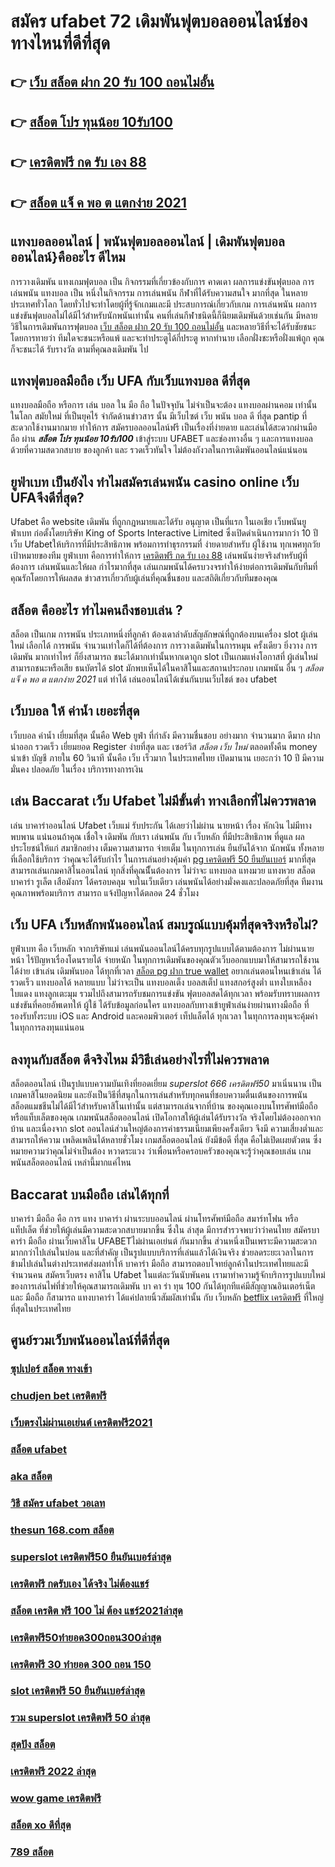 # สมัคร ufabet 72  เดิมพันฟุตบอลออนไลน์ช่องทางไหนที่ดีที่สุด 

## 👉 [เว็บ สล็อต ฝาก 20 รับ 100 ถอนไม่อั้น](https://mabet.net/register/)
## 👉 [สล็อต โปร ทุนน้อย 10รับ100](https://bio.link/tisawago)
## 👉 [เครดิตฟรี กด รับ เอง 88](https://member.mabet.net/?action=login)
## 👉 [สล็อต แจ็ ค พอ ต แตกง่าย 2021](https://mabet.net/pg-slot-credit-free/)

## แทงบอลออนไลน์ | พนันฟุตบอลออนไลน์ | เดิมพันฟุตบอลออนไลน์}คืออะไร  ดีไหม 

 การวางเดิมพัน แทงเกมฟุตบอล เป็น กิจกรรมที่เกี่ยวข้องกับการ คาดเดา ผลการแข่งขันฟุตบอล  การเล่นพนัน  แทงบอล เป็น หนึ่งในกิจกรรม การเล่นพนัน กีฬาที่ได้รับความสนใจ มากที่สุด ในหลายประเทศทั่วโลก โดยทั่วไปจะทำโดยผู้ที่รู้จักเกมและมี ประสบการณ์เกี่ยวกับเกม  การเล่นพนัน ผลการแข่งขันฟุตบอลไม่ได้มีไว้สำหรับนักพนันเท่านั้น คนที่เล่นกีฬาชนิดนี้ก็นิยมเดิมพันด้วยเช่นกัน มีหลายวิธีในการเดิมพันการฟุตบอล [เว็บ สล็อต ฝาก 20 รับ 100 ถอนไม่อั้น](https://bio.link/tisawago) และหลายวิธีที่จะได้รับชัยชนะ โดยการทายว่า ทีมใดจะชนะหรือแพ้ และจะทำประตูได้กี่ประตู หากทำนาย เลือกฝั่งชะหรือฝั่งแพ้ถูก คุณก็จะชนะได้ รับรางวัล ตามที่คุณลงเดิมพัน ไป

##  แทงฟุตบอลมือถือ  เว็บ UFA  กับเว็บแทงบอล ดีที่สุด

แทงบอลมือถือ หรือการ เล่น บอล ใน มือ ถือ ในปัจจุบัน ไม่จำเป็นจะต้อง แทงบอลผ่านคอม เท่านั้น ในโลก สมัยใหม่  ที่เป็นยุคไร้ จำกัดด้านข่าวสาร  นั้น มีเว็บไซต์ เว็บ พนัน บอล ดี ที่สุด pantip ที่สะดวกใช้งานมากมาย ทำให้การ สมัครบอลออนไลน์ฟรี เป็นเรื่องที่ง่ายดาย และเล่นได้สะดวกผ่านมือถือ ผ่าน ***สล็อต โปร ทุนน้อย 10รับ100***  เข้าสู่ระบบ UFABET และช่องทางอื่น ๆ  และการแทงบอลด้วยที่ความสดวกสบาย ของลูกค้า และ รวดเร็วทันใจ ไม่ต้องกังวลในการเดิมพันออนไลน์แน่นอน

## ยูฟ่าเบท เป็นยังไง ทำไมสมัครเล่นพนัน casino online   เว็บ UFAจึงดีที่สุด?

Ufabet คือ  website เดิมพัน ที่ถูกกฎหมายและได้รับ อนุญาต เป็นที่แรก ในเอเชีย  เว็บพนันยูฟ่าเบท  ก่อตั้งโดยบริษัท King of Sports Interactive Limited ซึ่งเปิดดำเนินการมากว่า 10 ปี เว็บ Ufabetให้บริการที่มีประสิทธิภาพ พร้อมการทำธุรกรรมที่ ง่ายดายสำหรับ ผู้ใช้งาน ทุกเพศทุกวัย เป้าหมายของทีม ยูฟ่าเบท คือการทำให้การ [เครดิตฟรี กด รับ เอง 88](https://mabet.net/pg-slot-credit-free/) เล่นพนันง่ายจริงสำหรับผู้ที่ต้องการ เล่นพนันและให้ผล กำไรมากที่สุด เล่นเกมพนันได้ครบวงจรทำให้ง่ายต่อการเดิมพันกับทีมที่คุณรักโดยการให้ผลสด ข่าวสารเกี่ยวกับผู้เล่นที่คุณชื่นชอบ และสถิติเกี่ยวกับทีมของคุณ


## สล็อต  คืออะไร ทำไมคนถึงชอบเล่น ?

สล็อต เป็นเกม  การพนัน ประเภทหนึ่งที่ลูกค้า ต้องเดาลำดับสัญลักษณ์ที่ถูกต้องบนเครื่อง slot   ผู้เล่นใหม่  เลือกได้   การพนัน จำนวนเท่าใดก็ได้ที่ต้องการ  การวางเดิมพันในการหมุน ครั้งเดียว ยิ่งวาง การเดิมพัน มากเท่าไหร่ ก็ยิ่งสามารถ ชนะได้มากเท่านั้นหากเดาถูก  slot เป็นเกมแห่งโอกาสที่ ผู้เล่นใหม่ สามารถชนะหรือเสีย ธนบัตรได้  slot มักพบเห็นได้ในคาสิโนและสถานประกอบ เกมพนัน อื่น ๆ *สล็อต แจ็ ค พอ ต แตกง่าย 2021* แต่ ทำได้ เล่นออนไลน์ได้เช่นกันบนเว็บไชต์ ของ ufabet 


## เว็บบอล ให้ ค่าน้ำ  เยอะที่สุด

เว็บบอล   ค่าน้ำ  เยี่ยมที่สุด  นั้นคือ Web  ยูฟ่า ที่กำลัง   มีความชื่นชอบ  อย่างมาก จำนวนมาก   ดีมาก ฝาก   นำออก รวดเร็ว   เยี่ยมยอด Register  ง่ายที่สุด  และ  เซอร์วิส  *สล็อต เว็บ ใหม่* ตลอดทั้งคืน  money  นำเข้า บัญชี  ภายใน   60 วินาที  นั้นคือ  เว็บ   เร็วมาก ในประเทศไทย เปิดมานาน   เยอะกว่า  10 ปี มีความมั่นคง ปลอดภัย ในเรื่อง  บริการทางการเงิน

## เล่น Baccarat  เว็บ Ufabet ไม่มีขั้นต่ำ ทางเลือกที่ไม่ควรพลาด

 เล่น บาคาร่าออนไลน์  Ufabet เว็บแม่ รับประกัน ได้เลยว่าไม่ผ่าน นายหน้า เรื่อง หักเงิน  ไม่มีทาง พบพาน แน่นอนถ้าคุณ เชื่อใจ เดิมพัน กับเรา เล่นพนัน กับ เว็บหลัก ที่มีประสิทธิภาพ  ที่ดูแล ผลประโยชน์ให้แก่ สมาชิกอย่าง เต็มความสามารถ   จ่ายเต็ม ในทุกการเล่น ยืนยันได้จาก นักพนัน ทั้งหลายที่เลือกใช้บริการ ว่าคุณจะได้รับกำไร ในการเล่นอย่างคุ้มค่า [pg เครดิตฟรี 50 ยืนยันเบอร์](https://mabet.net/credit-free-new/)  มากที่สุด สามารถเล่นเกมคาสิโนออนไลน์ ทุกสิ่งที่คุณนีั้นต้องการ ไม่ว่าจะ แทงบอล แทงมวย แทงหวย สล็อต บาคาร่า รูเล็ต เสือมังกร ได้ครอบคลุม  จบในเว็บเดียว เล่นพนันได้อย่างมั่งคงและปลอดภัยที่สุด ทีมงานคุณภาพพร้อมบริการ สามารถ แจ้งปัญหาได้ตลอด 24 ชั่วโมง

## เว็บ UFA เว็บหลักพนันออนไลน์ สมบรูณ์แบบคุ้มที่สุดจริงหรือไม่?

 ยูฟ่าเบท  คือ  เว็บหลัก  จากบริษัทแม่ เล่นพนันออนไลน์ได้ครบทุกรูปแบบได้ตามต้องการ ไม่ผ่านนายหน้า ไร้ปัญหาเรื่องโดนรายได้   จ่ายหนัก ในทุกการเดิมพันของคุณตัวเว็บออกแบบมาให้สามารถใช้งานได้ง่าย เข้าเล่น เดิมพันบอล ได้ทุกที่เวลา [สล็อต pg ฝาก true wallet](https://mabet.net/credit-free-100/) อยากเล่นตอนไหนเข้าเล่น ได้รวดเร็ว  แทงบอลได้ หลายแบบ ไม่ว่าจะเป็น แทงบอลเต็ง บอลสเต็ป แทงสกอร์สูงต่ำ แทงใบเหลืองใบแดง แทงลูกเตะมุม รวมไปถึงสามารถรับชมการแข่งขัน ฟุตบอลสดได้ทุกเวลา  พร้อมรับทราบผลการแข่งขันที่คอยอัพเดทให้ ผู้ใช้  ได้รับข้อมูลก่อนใคร แทงบอลกับทางเข้ายูฟ่าเล่นง่ายผ่านทางมือถือ ที่รองรับทั้งระบบ iOS และ Android และคอมพิวเตอร์ เท็ปแล็ตได้ ทุกเวลา ในทุกการลงทุนจะคุ้มค่าในทุกการลงทุนแน่นอน


## ลงทุนกับสล็อต ดีจริงไหม มีวิธีเล่นอย่างไรที่ไม่ควรพลาด

 สล็อตออนไลน์ เป็นรูปแบบความบันเทิงที่ยอดเยี่ยม *superslot 666 เครดิตฟรี50*  มาเนิ่นนาน เป็นเกมคาสิโนยอดนิยม และยังเป็นวิธีที่สนุกในการเล่นสำหรับทุกคนที่ชอบความตื่นเต้นของการพนัน สล็อตแมชชีนไม่ได้มีไว้สำหรับคาสิโนเท่านั้น แต่สามารถเล่นจากที่บ้าน ของคุณเองบนโทรศัพท์มือถือหรือแท็บเล็ตของคุณ เกมพนันสล็อตออนไลน์ เปิดโอกาสให้ผู้เล่นได้รับรางวัล จริงโดยไม่ต้องออกจากบ้าน และเนื่องจาก slot ออนไลน์ส่วนใหญ่ต้องการค่าธรรมเนียมเพียงครั้งเดียว จึงมี ความเสี่ยงต่ำและสามารถให้ความ เพลิดเพลินได้หลายชั่วโมง  เกมสล็อตออนไลน์ ยังมีข้อดี ที่สุด คือไม่เปิดเผยตัวตน ซึ่งหมายความว่าคุณไม่จำเป็นต้อง หวาดระแวง ว่าเพื่อนหรือครอบครัวของคุณจะรู้ว่าคุณชอบเล่น เกมพนันสล็อตออนไลน์ เหล่านี้มากแค่ไหน


##  Baccarat บนมือถือ เล่นได้ทุกที่ 

บาคาร่า มือถือ คือ การ  แทง  บาคาร่า ผ่านระบบออนไลน์ ผ่านโทรศัพท์มือถือ สมาร์ทโฟน หรือ แท็ปเล็ต ที่ช่วยให้ผู้เล่นมีความสะดวกสบายมากขึ้น ซึ่งใน  ล่าสุด  มีการสำรวจพบว่าว่าคนไทย สมัครบาคาร่า มือถือ ผ่านเว็บคาสิโน UFABETไม่ผ่านเอเย่นต์  กันมากขึ้น ส่วนหนึ่งเป็นเพราะมีความสะดวกมากกว่าไปเล่นในบ่อน และที่สำคัญ เป็นรูปแบบบริการที่เล่นแล้วได้เงินจริง ช่วยลดระยะเวลาในการข้ามไปเล่นในต่างประเทศส่งผลทำให้ บาคาร่า มือถือ สามารถตอบโจทย์ลูกค้าในประเทศไทยและมีจำนวนคน  สมัครเว็บตรง คาสิโน Ufabet   ในแต่ละวันนับพันคน เรามาทำความรู้จักบริการรูปแบบใหม่ของการเล่นไพ่ที่ช่วยให้คุณสามารถเดิมพัน   บา คา ร่า ทุน 100 กันได้ทุกทีแค่มีสัญญาณอินเตอร์เน็ตและ มือถือ ก็สามารถ แทงบาคาร่า ได้แค่ปลายนิ้วสัมผัสเท่านั้น กับ  เว็บหลัก [betflix เครดิตฟรี](https://mabet.net/20-free-100/) ที่ใหญ่ที่สุดในประเทศไทย


## ศูนย์รวมเว็บพนันออนไลน์ที่ดีที่สุด

### [ซุปเปอร์ สล็อต ทางเข้า](https://atom.io/themes/MABET.net%20สล็อตหมายเลข1%20แตกหนัก%20100%%20สล็อต%20168%20โอน%20ผ่าน%20วอ%20เลท%20ไม่มี%20ขั้น%20ต่ํา%20008%20สล็อต%20สล็อตแตกหนัก%2020รับ100)
### [chudjen bet เครดิตฟรี](https://atom.io/themes/MABET.net%20สล็อตหมายเลข1%20แตกหนัก%20100%%20สล็อต%20คิงคอง%20008%20สล็อต%20สล็อตแตกหนัก%2020รับ100)
### [เว็บตรงไม่ผ่านเอเย่นต์ เครดิตฟรี2021](https://atom.io/themes/MABET.net%20สล็อตหมายเลข1%20แตกหนัก%20100%%20สูตร%20สล็อต%20008%20สล็อต%20สล็อตแตกหนัก%2020รับ100)
### [สล็อต ufabet](https://atom.io/themes/MABET.net%20สล็อตหมายเลข1%20แตกหนัก%20100%%20สล็อต%20123goal%20008%20สล็อต%20สล็อตแตกหนัก%2020รับ100)
### [aka สล็อต](https://atom.io/themes/MABET.net%20สล็อตหมายเลข1%20แตกหนัก%20100%%20สล็อต889%20008%20สล็อต%20สล็อตแตกหนัก%2020รับ100)
### [วิธี สมัคร ufabet วอเลท](https://atom.io/themes/MABET.net%20สล็อตหมายเลข1%20แตกหนัก%20100%%20สล็อตxo369%20008%20สล็อต%20สล็อตแตกหนัก%2020รับ100)
### [thesun 168.com สล็อต](https://atom.io/themes/MABET.net%20สล็อตหมายเลข1%20แตกหนัก%20100%%20slot168%20เครดิตฟรี100%20008%20สล็อต%20สล็อตแตกหนัก%2020รับ100)
### [superslot เครดิตฟรี50 ยืนยันเบอร์ล่าสุด](https://atom.io/themes/MABET.net%20สล็อตหมายเลข1%20แตกหนัก%20100%%20เครดิตฟรี%20ไม่ต้องฝาก%20ไม่ต้องแชร์%20ล่าสุด%202564%20008%20สล็อต%20สล็อตแตกหนัก%2020รับ100)
### [เครดิตฟรี กดรับเอง ได้จริง ไม่ต้องแชร์](https://atom.io/themes/MABET.net%20สล็อตหมายเลข1%20แตกหนัก%20100%%20สล็อต55%20008%20สล็อต%20สล็อตแตกหนัก%2020รับ100)
### [สล็อต เครดิต ฟรี 100 ไม่ ต้อง แชร์2021ล่าสุด](https://atom.io/themes/MABET.net%20สล็อตหมายเลข1%20แตกหนัก%20100%%20สล็อต168g%20008%20สล็อต%20สล็อตแตกหนัก%2020รับ100)
### [เครดิตฟรี50ทํายอด300ถอน300ล่าสุด](https://atom.io/themes/MABET.net%20สล็อตหมายเลข1%20แตกหนัก%20100%%20วิธี%20สมัคร%20ufabet%20มือถือ%20008%20สล็อต%20สล็อตแตกหนัก%2020รับ100)
### [เครดิตฟรี 30 ทำยอด 300 ถอน 150](https://atom.io/themes/MABET.net%20สล็อตหมายเลข1%20แตกหนัก%20100%%20สล็อต456%20008%20สล็อต%20สล็อตแตกหนัก%2020รับ100)
### [slot เครดิตฟรี 50 ยืนยันเบอร์ล่าสุด](https://atom.io/themes/MABET.net%20สล็อตหมายเลข1%20แตกหนัก%20100%%20เครดิตฟรี%20ไม่ต้องฝาก%20ไม่ต้องแชร์%20แค่ยืนยันเบอร์%20008%20สล็อต%20สล็อตแตกหนัก%2020รับ100)
### [รวม superslot เครดิตฟรี 50 ล่าสุด](https://atom.io/themes/MABET.net%20สล็อตหมายเลข1%20แตกหนัก%20100%%20สมัคร%20ufabet%20ฝากถอนผ่านวอเลท%20008%20สล็อต%20สล็อตแตกหนัก%2020รับ100)
### [สุดปัง สล็อต](https://atom.io/themes/MABET.net%20สล็อตหมายเลข1%20แตกหนัก%20100%%20โหลด%20แอ%20พ%20รับ%20เครดิตฟรี%2049%20008%20สล็อต%20สล็อตแตกหนัก%2020รับ100)
### [เครดิตฟรี 2022 ล่าสุด](https://atom.io/themes/MABET.net%20สล็อตหมายเลข1%20แตกหนัก%20100%%20super%20bonus888%20เครดิตฟรี%20008%20สล็อต%20สล็อตแตกหนัก%2020รับ100)
### [wow game เครดิตฟรี](https://atom.io/themes/MABET.net%20สล็อตหมายเลข1%20แตกหนัก%20100%%20superslot%20เครดิตฟรี%2050%20ถอนได้%20300%20008%20สล็อต%20สล็อตแตกหนัก%2020รับ100)
### [สล็อต xo ดีที่สุด](https://atom.io/themes/MABET.net%20สล็อตหมายเลข1%20แตกหนัก%20100%%20สล็อต168%20008%20สล็อต%20สล็อตแตกหนัก%2020รับ100)
### [789 สล็อต](https://atom.io/themes/MABET.net%20สล็อตหมายเลข1%20แตกหนัก%20100%%20ทดลองเล่นpgสล็อต%20008%20สล็อต%20สล็อตแตกหนัก%2020รับ100)
